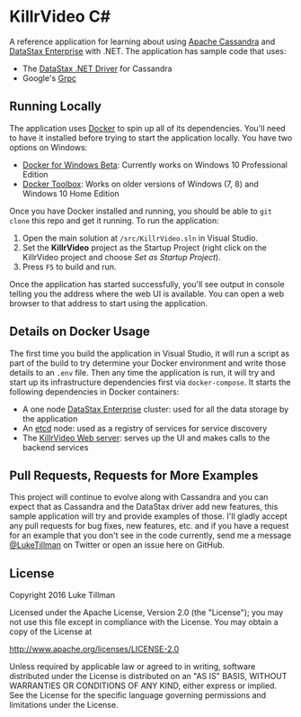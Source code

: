 # KillrVideo C\# #
A reference application for learning about using [Apache Cassandra][2] and [DataStax Enterprise][4] with .NET. The
application has sample code that uses:
- The [DataStax .NET Driver][1] for Cassandra
- Google's [Grpc][8]

## Running Locally
The application uses [Docker][5] to spin up all of its dependencies. You'll need to have it installed before trying to
start the application locally. You have two options on Windows:
- [Docker for Windows Beta][6]: Currently works on Windows 10 Professional Edition
- [Docker Toolbox][7]: Works on older versions of Windows (7, 8) and Windows 10 Home Edition

Once you have Docker installed and running, you should be able to `git clone` this repo and get it running. To run the
application:
1. Open the main solution at `/src/KillrVideo.sln` in Visual Studio.
1. Set the **KillrVideo** project as the Startup Project (right click on the KillrVideo project and choose *Set as Startup Project*).
1. Press `F5` to build and run.

Once the application has started successfully, you'll see output in console telling you the address where the web UI is 
available. You can open a web browser to that address to start using the application.

## Details on Docker Usage
The first time you build the application in Visual Studio, it will run a script as part of the build to try determine your
Docker environment and write those details to an `.env` file. Then any time the application is run, it will try and
start up its infrastructure dependencies first via `docker-compose`. It starts the following dependencies in Docker
containers:
- A one node [DataStax Enterprise][4] cluster: used for all the data storage by the application
- An [etcd][9] node: used as a registry of services for service discovery
- The [KillrVideo Web server][10]: serves up the UI and makes calls to the backend services

## Pull Requests, Requests for More Examples
This project will continue to evolve along with Cassandra and you can expect that as Cassandra and the DataStax driver add new features, this sample application will try and provide examples of those.  I'll gladly accept any pull requests for bug fixes, new features, etc.  and if you have a request for an example that you don't see in the code currently, send me a message [@LukeTillman][3] on Twitter or open an issue here on GitHub.

## License
Copyright 2016 Luke Tillman

Licensed under the Apache License, Version 2.0 (the "License");
you may not use this file except in compliance with the License.
You may obtain a copy of the License at

http://www.apache.org/licenses/LICENSE-2.0

Unless required by applicable law or agreed to in writing, software
distributed under the License is distributed on an "AS IS" BASIS,
WITHOUT WARRANTIES OR CONDITIONS OF ANY KIND, either express or implied.
See the License for the specific language governing permissions and
limitations under the License.

  [1]: https://github.com/datastax/csharp-driver
  [2]: http://planetcassandra.org
  [3]: https://twitter.com/LukeTillman
  [4]: http://www.datastax.com/products/datastax-enterprise
  [5]: https://www.docker.com/
  [6]: https://www.docker.com/products/docker#/windows
  [7]: https://www.docker.com/products/docker-toolbox
  [8]: http://www.grpc.io/
  [9]: https://github.com/coreos/etcd
  [10]: https://github.com/KillrVideo/killrvideo-web
